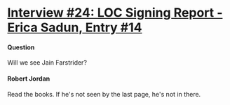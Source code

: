 # [Interview #24: LOC Signing Report - Erica Sadun, Entry #14](https://www.theoryland.com/intvmain.php?i=24#14)

#### Question

Will we see Jain Farstrider?

#### Robert Jordan

Read the books. If he's not seen by the last page, he's not in there.

